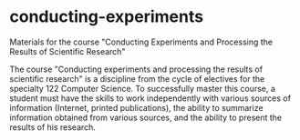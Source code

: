 # conducting-experiments

Materials for the course "Conducting Experiments and Processing the Results of Scientific Research"

The course "Conducting experiments and processing the results of scientific research" is a discipline from the cycle of electives for the specialty 122 Computer Science. To successfully master this course, a student must have the skills to work independently with various sources of information (Internet, printed publications), the ability to summarize information obtained from various sources, and the ability to present the results of his research.
